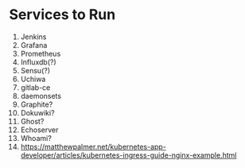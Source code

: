 # Services to Run

1. Jenkins
2. Grafana
3. Prometheus
4. Influxdb(?)
5. Sensu(?)
6. Uchiwa
7. gitlab-ce
8. daemonsets
9. Graphite?
10. Dokuwiki?
11. Ghost?
12. Echoserver
13. Whoami?
14. https://matthewpalmer.net/kubernetes-app-developer/articles/kubernetes-ingress-guide-nginx-example.html
